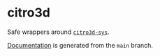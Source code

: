 # citro3d

Safe wrappers around [`citro3d-sys`](../citro3d-sys).

[Documentation](https://rust3ds.github.io/citro3d-rs/crates/citro3d) is generated from the
`main` branch.
